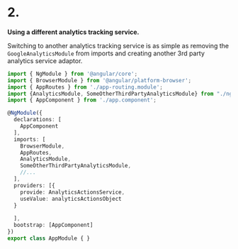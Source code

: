 # 2.

**Using a different analytics tracking service.**

Switching to another analytics tracking service is as simple as removing the `GoogleAnalyticsModule` from imports and creating another 3rd party analytics service adaptor.

```ts
import { NgModule } from '@angular/core';
import { BrowserModule } from '@angular/platform-browser';
import { AppRoutes } from './app-routing.module';
import {AnalyticsModule, SomeOtherThirdPartyAnalyticsModule} from "./ng/core/";
import { AppComponent } from './app.component';

@NgModule({
  declarations: [
    AppComponent
  ],
  imports: [
    BrowserModule,
    AppRoutes,
    AnalyticsModule,
    SomeOtherThirdPartyAnalyticsModule,
    //...
  ],
  providers: [{
    provide: AnalyticsActionsService,
    useValue: analyticsActionsObject    
  }
      
  ],
  bootstrap: [AppComponent]
})
export class AppModule { }
```
